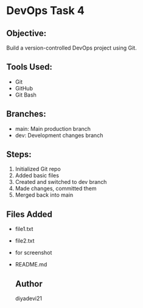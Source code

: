 # DevOps Task 4
## Objective:
Build a version-controlled DevOps project using Git.

## Tools Used:
- Git
- GitHub
- Git Bash

## Branches:
- main: Main production branch
- dev: Development changes branch

## Steps:
1. Initialized Git repo
2. Added basic files
3. Created and switched to dev branch
4. Made changes, committed them
5. Merged back into main

## Files Added
- file1.txt
- file2.txt
- for screenshot
- README.md

  ## Author
  diyadevi21

   
